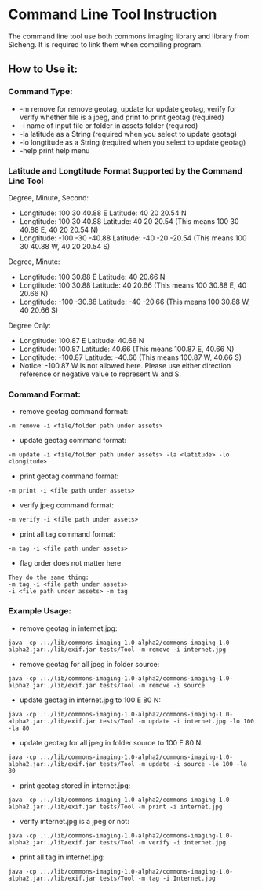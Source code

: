 # Command Line Tool Instruction

The command line tool use both commons imaging library and library from Sicheng. It is required to link them when compiling program.

## How to Use it:

### Command Type:

* -m     remove for remove geotag, update for update geotag, verify for verify whether file is a jpeg, and print to print geotag (required)
* -i     name of input file or folder in assets folder (required)
* -la    latitude as a String (required when you select to update geotag)
* -lo    longtitude as a String (required when you select to update geotag)
* -help  print help menu

### Latitude and Longtitude Format Supported by the Command Line Tool

Degree, Minute, Second: 
* Longtitude: 100 30 40.88 E Latitude: 40 20 20.54 N
* Longtitude: 100 30 40.88 Latitude: 40 20 20.54 (This means 100 30 40.88 E, 40 20 20.54 N)
* Longtitude: -100 -30 -40.88 Latitude: -40 -20 -20.54 (This means 100 30 40.88 W, 40 20 20.54 S)

Degree, Minute:
* Longtitude: 100 30.88 E Latitude: 40 20.66 N
* Longtitude: 100 30.88 Latitude: 40 20.66 (This means 100 30.88 E, 40 20.66 N)
* Longtitude: -100 -30.88 Latitude: -40 -20.66 (This means 100 30.88 W, 40 20.66 S)

Degree Only:
* Longtitude: 100.87 E Latitude: 40.66 N
* Longtitude: 100.87 Latitude: 40.66 (This means 100.87 E, 40.66 N)
* Longtitude: -100.87 Latitude: -40.66 (This means 100.87 W, 40.66 S)
* Notice: -100.87 W is not allowed here. Please use either direction reference or negative value to represent W and S.

### Command Format:

* remove geotag command format: 
```
-m remove -i <file/folder path under assets>
```
* update geotag command format: 
```
-m update -i <file/folder path under assets> -la <latitude> -lo <longitude>
```
* print geotag command format: 
```
-m print -i <file path under assets>
```
* verify jpeg command format: 
```
-m verify -i <file path under assets>
```
* print all tag command format: 
```
-m tag -i <file path under assets>
```
* flag order does not matter here
```
They do the same thing:
-m tag -i <file path under assets>
-i <file path under assets> -m tag
```

### Example Usage:

* remove geotag in internet.jpg: 
```
java -cp .:./lib/commons-imaging-1.0-alpha2/commons-imaging-1.0-alpha2.jar:./lib/exif.jar tests/Tool -m remove -i internet.jpg
```
* remove geotag for all jpeg in folder source: 
```
java -cp .:./lib/commons-imaging-1.0-alpha2/commons-imaging-1.0-alpha2.jar:./lib/exif.jar tests/Tool -m remove -i source
```
* update geotag in internet.jpg to 100 E 80 N: 
```
java -cp .:./lib/commons-imaging-1.0-alpha2/commons-imaging-1.0-alpha2.jar:./lib/exif.jar tests/Tool -m update -i internet.jpg -lo 100 -la 80
```
* update geotag for all jpeg in folder source to 100 E 80 N: 
```
java -cp .:./lib/commons-imaging-1.0-alpha2/commons-imaging-1.0-alpha2.jar:./lib/exif.jar tests/Tool -m update -i source -lo 100 -la 80
```
* print geotag stored in internet.jpg: 
```
java -cp .:./lib/commons-imaging-1.0-alpha2/commons-imaging-1.0-alpha2.jar:./lib/exif.jar tests/Tool -m print -i internet.jpg
```
* verify internet.jpg is a jpeg or not: 
```
java -cp .:./lib/commons-imaging-1.0-alpha2/commons-imaging-1.0-alpha2.jar:./lib/exif.jar tests/Tool -m verify -i internet.jpg
```
* print all tag in internet.jpg: 
```
java -cp .:./lib/commons-imaging-1.0-alpha2/commons-imaging-1.0-alpha2.jar:./lib/exif.jar tests/Tool -m tag -i Internet.jpg
```
